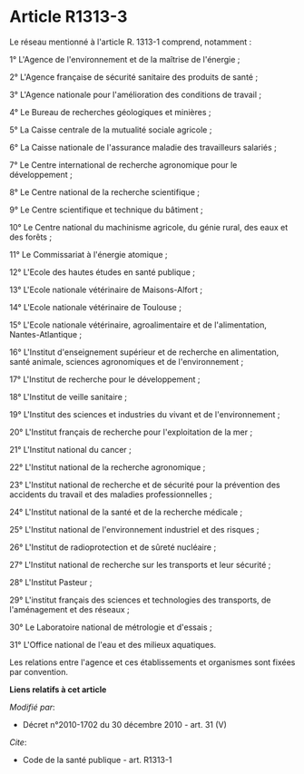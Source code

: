 # Article R1313-3

Le réseau mentionné à l'article R. 1313-1 comprend, notamment : 

1° L'Agence de l'environnement et de la maîtrise de l'énergie ; 

2° L'Agence française de sécurité sanitaire des produits de santé ; 

3° L'Agence nationale pour l'amélioration des conditions de travail ; 

4° Le Bureau de recherches géologiques et minières ; 

5° La Caisse centrale de la mutualité sociale agricole ; 

6° La Caisse nationale de l'assurance maladie des travailleurs salariés ; 

7° Le Centre international de recherche agronomique pour le développement ; 

8° Le Centre national de la recherche scientifique ; 

9° Le Centre scientifique et technique du bâtiment ; 

10° Le Centre national du machinisme agricole, du génie rural, des eaux et des forêts ; 

11° Le Commissariat à l'énergie atomique ; 

12° L'Ecole des hautes études en santé publique ; 

13° L'Ecole nationale vétérinaire de Maisons-Alfort ; 

14° L'Ecole nationale vétérinaire de Toulouse ; 

15° L'Ecole nationale vétérinaire, agroalimentaire et de l'alimentation, Nantes-Atlantique ; 

16° L'Institut d'enseignement supérieur et de recherche en alimentation, santé animale, sciences agronomiques et de
l'environnement ; 

17° L'Institut de recherche pour le développement ; 

18° L'Institut de veille sanitaire ; 

19° L'Institut des sciences et industries du vivant et de l'environnement ; 

20° L'Institut français de recherche pour l'exploitation de la mer ; 

21° L'Institut national du cancer ; 

22° L'Institut national de la recherche agronomique ; 

23° L'Institut national de recherche et de sécurité pour la prévention des accidents du travail et des maladies
professionnelles ; 

24° L'Institut national de la santé et de la recherche médicale ; 

25° L'Institut national de l'environnement industriel et des risques ; 

26° L'Institut de radioprotection et de sûreté nucléaire ; 

27° L'Institut national de recherche sur les transports et leur sécurité ; 

28° L'Institut Pasteur ; 

29° L'institut français des sciences et technologies des transports, de l'aménagement et des réseaux ; 

30° Le Laboratoire national de métrologie et d'essais ; 

31° L'Office national de l'eau et des milieux aquatiques. 

Les relations entre l'agence et ces établissements et organismes sont fixées par convention.

**Liens relatifs à cet article**

_Modifié par_:

  - Décret n°2010-1702 du 30 décembre 2010 - art. 31 (V)

_Cite_:

  - Code de la santé publique - art. R1313-1
